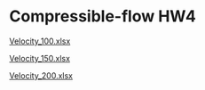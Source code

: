 # Compressible-flow HW4

[Velocity_100.xlsx](https://github.com/socome/Compressible-flow/files/3232268/Velocity_100.xlsx)

[Velocity_150.xlsx](https://github.com/socome/Compressible-flow/files/3232269/Velocity_150.xlsx)

[Velocity_200.xlsx](https://github.com/socome/Compressible-flow/files/3232270/Velocity_200.xlsx)

